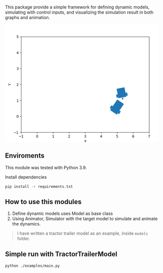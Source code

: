
This package provide a simple framework for defining dynamic models, simulating with control inputs, and visualizing the simulation result in both graphs and animation.

![hardware configuration](images/tractor_trailer.PNG)

## Enviroments
This module was tested with Python 3.9.

Install dependencies

```bash
pip install -r requirements.txt

```
## How to use this modules
1. Define dynamic models uses Model as base class
2. Using Animator, Simulator with the target model to simulate and animate the dynamics.

> I have written a tractor trailer model as an example, inside `models` folder.

## Simple run with TractorTrailerModel

```
python ./examples/main.py
```

